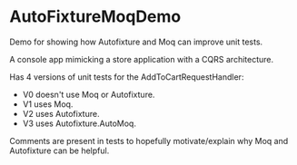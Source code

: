 # AutoFixtureMoqDemo
Demo for showing how Autofixture and Moq can improve unit tests.

A console app mimicking a store application with a CQRS architecture.

Has 4 versions of unit tests for the AddToCartRequestHandler:

* V0 doesn't use Moq or Autofixture.
* V1 uses Moq.
* V2 uses Autofixture.
* V3 uses Autofixture.AutoMoq.

Comments are present in tests to hopefully motivate/explain why Moq and Autofixture can be helpful.
